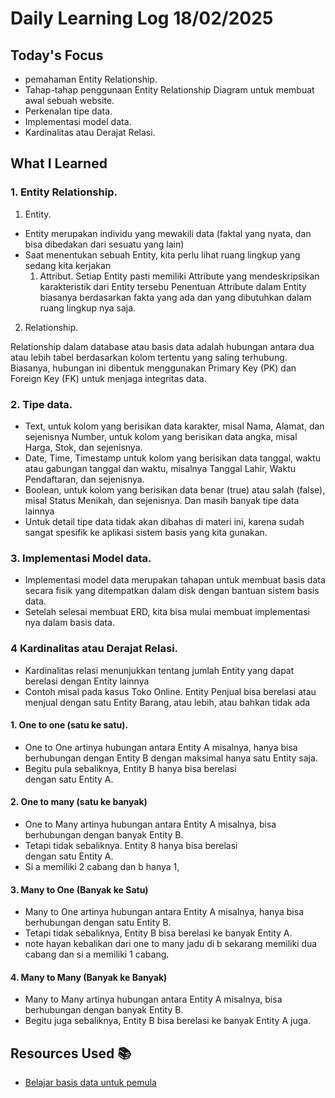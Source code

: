 # Daily Learning Log 18/02/2025

## Today's Focus

- pemahaman Entity Relationship.
- Tahap-tahap penggunaan Entity Relationship Diagram untuk membuat awal sebuah website.
- Perkenalan tipe data.
- Implementasi model data.
- Kardinalitas atau Derajat Relasi.

## What I Learned

### 1. Entity Relationship.

1. Entity.

- Entity merupakan individu yang mewakili data (faktal yang nyata, dan bisa dibedakan dari sesuatu yang lain)
- Saat menentukan sebuah Entity, kita perlu lihat ruang lingkup yang sedang kita kerjakan
  1. Attribut.
Setiap Entity pasti memiliki Attribute yang mendeskripsikan karakteristik dari Entity tersebu Penentuan Attribute dalam Entity biasanya berdasarkan fakta yang ada dan yang dibutuhkan dalam ruang lingkup nya saja.

2. Relationship.

Relationship dalam database atau basis data adalah hubungan antara dua atau lebih tabel berdasarkan kolom tertentu yang saling terhubung. Biasanya, hubungan ini dibentuk menggunakan Primary Key (PK) dan Foreign Key (FK) untuk menjaga integritas data.

### 2. Tipe data.

- Text, untuk kolom yang berisikan data karakter, misal Nama, Alamat, dan sejenisnya Number, untuk kolom yang berisikan data angka, misal Harga, Stok, dan sejenisnya.
- Date, Time, Timestamp untuk kolom yang berisikan data tanggal, waktu atau gabungan tanggal dan waktu, misalnya Tanggal Lahir, Waktu Pendaftaran, dan sejenisnya.
- Boolean, untuk kolom yang berisikan data benar (true) atau salah (false), misal Status Menikah, dan sejenisnya.
  Dan masih banyak tipe data lainnya
- Untuk detail tipe data tidak akan dibahas di materi ini, karena sudah sangat spesifik ke aplikasi sistem basis yang kita gunakan.

### 3. Implementasi Model data.

- Implementasi model data merupakan tahapan untuk membuat basis data secara fisik yang ditempatkan dalam disk dengan bantuan sistem basis data.
- Setelah selesai membuat ERD, kita bisa mulai membuat implementasi nya dalam basis data.

### 4 Kardinalitas atau Derajat Relasi.

- Kardinalitas relasi menunjukkan tentang jumlah Entity yang dapat berelasi dengan Entity lainnya
- Contoh misal pada kasus Toko Online. Entity Penjual bisa berelasi atau menjual dengan satu Entity Barang, atau lebih, atau bahkan tidak ada

#### 1. One to one (satu ke satu).

- One to One artinya hubungan antara Entity A misalnya, hanya bisa berhubungan dengan Entity B dengan maksimal hanya satu Entity saja.
- Begitu pula sebaliknya, Entity B hanya bisa berelasi dengan satu Entity A.

#### 2. One to many (satu ke banyak)

- One to Many artinya hubungan antara Entity A misalnya, bisa berhubungan dengan banyak Entity B.
- Tetapi tidak sebaliknya. Entity 8 hanya bisa berelasi dengan satu Entity A.
- Si a memiliki 2 cabang dan b hanya 1,

#### 3. Many to One (Banyak ke Satu)

- Many to One artinya hubungan antara Entity A misalnya, hanya bisa berhubungan dengan satu Entity B.
- Tetapi tidak sebaliknya, Entity B bisa berelasi ke banyak Entity A.
- note hayan kebalikan dari one to many jadu di b sekarang memiliki dua cabang dan si a memiliki 1 cabang.

#### 4. Many to Many (Banyak ke Banyak)

- Many to Many artinya hubungan antara Entity A misalnya, bisa berhubungan dengan banyak Entity B.
- Begitu juga sebaliknya, Entity B bisa berelasi ke banyak Entity A juga.

## Resources Used 📚

- [Belajar basis data untuk pemula](https://youtu.be/S4igMZFCvh8?si=Qds5Y0-nIs9h83A1)
